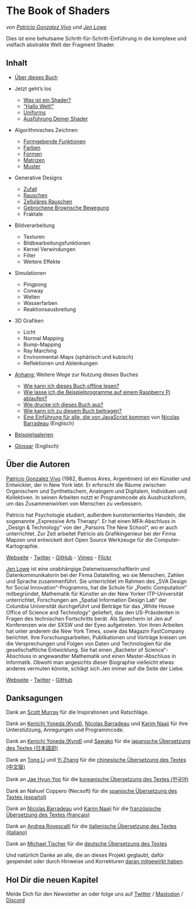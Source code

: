 <canvas id="custom" class="canvas" data-fragment-url="src/moon/moon.frag" data-textures="src/moon/moon.jpg" width="350px" height="350px"></canvas>

# The Book of Shaders
*von [Patricio Gonzalez Vivo](http://patriciogonzalezvivo.com/) und [Jen Lowe](http://jenlowe.net/)*

Dies ist eine behutsame Schritt-für-Schritt-Einführung in die komplexe und vielfach abstrakte Welt der Fragment Shader.

<div class="header">
<a href="https://www.paypal.com/cgi-bin/webscr?cmd=_s-xclick&hosted_button_id=B5FSVSHGEATCG" style="float: right;"><img src="https://www.paypalobjects.com/en_US/i/btn/btn_donate_SM.gif" alt=""></a>
</div>

## Inhalt

* [Über dieses Buch](00/?lan=de)

* Jetzt geht’s los
    * [Was ist ein Shader?](01/?lan=de)
    * [“Hallo Welt!”](02/?lan=de)
    * [Uniforms](03/?lan=de)
    * [Ausführung Deiner Shader](04/?lan=de)

* Algorithmisches Zeichnen
    * [Formgebende Funktionen](05/?lan=de)
    * [Farben](06/?lan=de)
    * [Formen](07/?lan=de)
    * [Matrizen](08/?lan=de)
    * [Muster](09/?lan=de)

* Generative Designs
    * [Zufall](10/?lan=de)
    * [Rauschen](11/?lan=de)
    * [Zelluläres Rauschen](12/?lan=de)
    * [Gebrochene Brownsche Bewegung](13/?lan=de)
    * Fraktale

* Bildverarbeitung
    * Texturen
    * Bildbearbeitungsfunktionen
    * Kernel Verwindungen
    * Filter
    * Weitere Effekte

* Simulationen
    * Pingpong
    * Conway
    * Wellen
    * Wasserfarben
    * Reaktionsausbreitung

* 3D Grafiken
    * Licht
    * Normal Mapping
    * Bump-Mapping
    * Ray Marching
    * Environmental-Maps (sphärisch und kubisch)
    * Reflektionen und Ablenkungen

* [Anhang:](appendix/?lan=de) Weitere Wege zur Nutzung dieses Buches
	* [Wie kann ich dieses Buch offline lesen?](appendix/00/?lan=de)
	* [Wie lasse ich die Beispielprogramme auf einem Raspberry Pi ablaufen?](appendix/01/?lan=de)
	* [Wie drucke ich dieses Buch aus?](appendix/02/?lan=de)
    * [Wie kann ich zu diesem Buch beitragen?](appendix/03/?lan=de)
    * [Eine Einführung für alle, die von JavaScript kommen](appendix/04/?lan=de) von [Nicolas Barradeau](http://www.barradeau.com/) (Englisch)

* [Beispielgalerien](examples/)

* [Glossar](glossary/) (Englisch)

## Über die Autoren

[Patricio Gonzalez Vivo](http://patriciogonzalezvivo.com/) (1982, Buenos Aires, Argentinien) ist ein Künstler und Entwickler, der in New York lebt. Er erforscht die Räume zwischen Organischem und Synthetischem, Analogem und Digitalem, Individuen und Kollektiven. In seinen Arbeiten nutzt er Programmcode als Ausdrucksform, um das Zusammenwirken von Menschen zu verbessern.

Patricio hat Psychologie studiert, außerdem kunstorientiertes Handeln, die sogenannte „Expressive Arts Therapy“. Er hat einen MFA-Abschluss in „Design & Technology“ von der „Parsons The New School“, wo er auch unterrichtet. Zur Zeit arbeitet Patricio als Grafikingenieur bei der Firma Mapzen und entwickelt dort Open Source Werkzeuge für die Computer-Kartographie.
<div class="header"> <a href="http://patriciogonzalezvivo.com/" target="_blank">Webseite</a> - <a href="https://twitter.com/patriciogv" target="_blank">Twitter</a> - <a href="https://github.com/patriciogonzalezvivo" target="_blank">GitHub</a> - <a href="https://vimeo.com/patriciogv" target="_blank">Vimeo</a> - <a href="https://www.flickr.com/photos/106950246@N06/" target="_blank"> Flickr</a></div>

[Jen Lowe](http://jenlowe.net/) ist eine unabhängige Datenwissenschaftlerin und Datenkommunikatorin bei der Firma Datatelling, wo sie Menschen, Zahlen und Sprache zusammenführt. Sie unterrichtet im Rahmen des „SVA Design for Social Innovation“-Programms, hat die Schule für „Poetic Computation“ mitbegründet, Mathematik für Künstler an der New Yorker ITP-Universität unterrichtet, Forschungen am „Spatial Information Design Lab“ der Columbia Universität durchgeführt und Beiträge für das „White House Office of Science and Technology“ geliefert, das den US-Präsidenten in Fragen des technischen Fortschritts berät. Als Sprecherin ist Jen auf Konferenzen wie der SXSW und der Eyeo aufgetreten. Von ihren Arbeiten hat unter anderem die New York Times, sowie das Magazin FastCompany berichtet. Ihre Forschungsarbeiten, Publikationen und Vorträge kreisen um die Versprechungen und Folgen von Daten und Technologien für die gesellschaftliche Entwicklung. Sie hat einen „Bachelor of Science“-Abschluss in angewandter Mathematik und einen Master-Abschluss in Informatik. Obwohl man angesichts dieser Biographie vielleicht etwas anderes vermuten könnte, schlägt sich Jen immer auf die Seite der Liebe.
<div class="header"> <a href="http://jenlowe.net/" target="_blank">Webseite</a> - <a href="https://twitter.com/datatelling" target="_blank">Twitter</a> - <a href="https://github.com/datatelling" target="_blank">GitHub</a></div>

## Danksagungen

Dank an [Scott Murray](http://alignedleft.com/) für die Inspirationen und Ratschläge.

Dank an [Kenichi Yoneda (Kynd)](https://twitter.com/kyndinfo), [Nicolas Barradeau](https://twitter.com/nicoptere) und [Karim Naaji](http://karim.naaji.fr/) für ihre Unterstützung, Anregungen und Programmcode.

Dank an [Kenichi Yoneda (Kynd)](https://twitter.com/kyndinfo) und [Sawako](https://twitter.com/sawakohome) für die [japanische Übersetzung des Textes (日本語訳)](?lan=jp)

Dank an [Tong Li](https://www.facebook.com/tong.lee.9484) und [Yi Zhang](https://www.facebook.com/archer.zetta?pnref=story) für die [chinesische Übersetzung des Textes (中文版)](?lan=ch)

Dank an [Jae Hyun Yoo](https://www.facebook.com/fkkcloud) für die [koreanische Übersetzung des Textes (한국어)](?lan=kr)

Dank an Nahuel Coppero (Necsoft) für die
[spanische Übersetzung des Textes (español)](?lan=es)

Dank an [Nicolas Barradeau](https://twitter.com/nicoptere) und [Karim Naaji](http://karim.naaji.fr/) für die [französische Übersetzung des Textes (français)](?lan=fr)

Dank an [Andrea Rovescalli](https://www.earove.info) für die  [italienische Übersetzung des Textes (italiano)](?lan=it)

Dank an [Michael Tischer](http://www.mitinet.de) für die [deutsche Übersetzung des Textes](?lan=de)

Und natürlich Danke an alle, die an dieses Projekt geglaubt, dafür gespendet oder durch Hinweise und Korrekturen [daran mitgewirkt haben](https://github.com/patriciogonzalezvivo/thebookofshaders/graphs/contributors).

## Hol Dir die neuen Kapitel

Melde Dich für den Newsletter an oder folge uns auf [Twitter](https://twitter.com/bookofshaders) / <a rel="me" href="https://mastodon.gamedev.place/@bookofshaders">Mastodon</a> / [Discord](shader.zone)

<div id="fd-form-623359074e5181d777e479f9"></div>
<script>
  window.fd('form', {
    formId: '623359074e5181d777e479f9',
    containerEl: '#fd-form-623359074e5181d777e479f9'
  });
</script>

